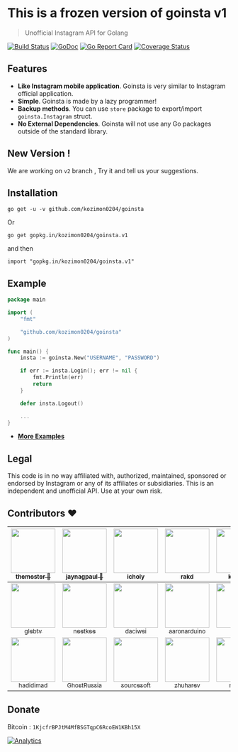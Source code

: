 # This is a frozen version of goinsta v1

> Unofficial Instagram API for Golang

[![Build Status](https://travis-ci.org/kozimon0204/goinsta.svg?branch=master)](https://travis-ci.org/kozimon0204/goinsta) [![GoDoc](https://godoc.org/github.com/kozimon0204/goinsta?status.svg)](https://godoc.org/github.com/kozimon0204/goinsta) [![Go Report Card](https://goreportcard.com/badge/github.com/kozimon0204/goinsta)](https://goreportcard.com/report/github.com/kozimon0204/goinsta) [![Coverage Status](https://coveralls.io/repos/github/kozimon0204/goinsta/badge.svg?branch=master)](https://coveralls.io/github/kozimon0204/goinsta?branch=master)

## Features

- **Like Instagram mobile application**. Goinsta is very similar to Instagram official application.
- **Simple**. Goinsta is made by a lazy programmer!
- **Backup methods**. You can use `store` package to export/import `goinsta.Instagram` struct.
- **No External Dependencies**. Goinsta will not use any Go packages outside of the standard library.

## New Version !

We are working on `v2` branch , Try it and tell us your suggestions.

## Installation

`go get -u -v github.com/kozimon0204/goinsta`

Or

`go get gopkg.in/kozimon0204/goinsta.v1`

and then

`import "gopkg.in/kozimon0204/goinsta.v1"`

## Example

```go
package main

import (
	"fmt"

	"github.com/kozimon0204/goinsta"
)

func main() {
	insta := goinsta.New("USERNAME", "PASSWORD")

	if err := insta.Login(); err != nil {
		fmt.Println(err)
		return
	}

	defer insta.Logout()

	...
}
```

- [**More Examples**](https://github.com/kozimon0204/goinsta/tree/master/_examples)

## Legal

This code is in no way affiliated with, authorized, maintained, sponsored or endorsed by Instagram or any of its affiliates or subsidiaries. This is an independent and unofficial API. Use at your own risk.

## Contributors :heart:

| [<img src="https://avatars2.githubusercontent.com/u/10146748?v=4&s=460" width="100px;"/><br /><sub>themester 💎</sub>](https://github.com/themester) | [<img src="https://avatars1.githubusercontent.com/u/20666846?s=460&v=4" width="100px;"/><br /><sub>jaynagpaul 💎</sub>](https://github.com/jaynagpaul) |     [<img src="https://avatars1.githubusercontent.com/u/943597?v=4&s=460" width="100px;"/><br /><sub>icholy</sub>](https://github.com/icholy)     |         [<img src="https://avatars3.githubusercontent.com/u/377909?v=4&s=460" width="100px;"/><br /><sub>rakd</sub>](https://github.com/rakd)         | [<img src="https://avatars1.githubusercontent.com/u/14817537?v=4&s=460" width="100px;"/><br /><sub>kemics</sub>](https://github.com/kemics) |  [<img src="https://avatars0.githubusercontent.com/u/4770842?v=4&s=460" width="100px;"/><br /><sub>sklinkert</sub>](https://github.com/sklinkert)   | [<img src="https://avatars1.githubusercontent.com/u/3836912?v=4&s=460" width="100px;"/><br /><sub>vitaliikapliuk</sub>](https://github.com/vitaliikapliuk) |
| :--------------------------------------------------------------------------------------------------------------------------------------------------: | :----------------------------------------------------------------------------------------------------------------------------------------------------: | :-----------------------------------------------------------------------------------------------------------------------------------------------: | :---------------------------------------------------------------------------------------------------------------------------------------------------: | :-----------------------------------------------------------------------------------------------------------------------------------------: | :-------------------------------------------------------------------------------------------------------------------------------------------------: | :--------------------------------------------------------------------------------------------------------------------------------------------------------: |
|      [<img src="https://avatars0.githubusercontent.com/u/1041407?v=4&s=460" width="100px;"/><br /><sub>glebtv</sub>](https://github.com/glebtv)      |      [<img src="https://avatars1.githubusercontent.com/u/7801927?v=4&s=460" width="100px;"/><br /><sub>neetkee</sub>](https://github.com/neetkee)      |   [<img src="https://avatars1.githubusercontent.com/u/13871989?v=4&s=460" width="100px;"/><br /><sub>daciwei</sub>](https://github.com/daciwei)   | [<img src="https://avatars0.githubusercontent.com/u/321920?v=4&s=460" width="100px;"/><br /><sub>aaronarduino</sub>](https://github.com/aaronarduino) |    [<img src="https://avatars3.githubusercontent.com/u/437741?v=4&s=460" width="100px;"/><br /><sub>tggo</sub>](https://github.com/tggo)    | [<img src="https://avatars3.githubusercontent.com/u/10453357?v=4&s=460" width="100px;"/><br /><sub>Albina-art</sub>](https://github.com/Albina-art) |     [<img src="https://avatars2.githubusercontent.com/u/7222512?v=4&s=460" width="100px;"/><br /><sub>maniack</sub>](https://github.com/maniack)<br />     |
|  [<img src="https://avatars2.githubusercontent.com/u/18503575?v=4&s=460" width="100px;"/><br /><sub>hadidimad</sub>](https://github.com/hadidimad)   | [<img src="https://avatars0.githubusercontent.com/u/12181586?v=4&s=460" width="100px;"/><br /><sub>GhostRussia</sub>](https://github.com/GhostRussia)  | [<img src="https://avatars3.githubusercontent.com/u/608906?v=4&s=460" width="100px;"/><br /><sub>sourcesoft</sub>](https://github.com/sourcesoft) |    [<img src="https://avatars2.githubusercontent.com/u/10848952?v=4&s=460" width="100px;"/><br /><sub>zhuharev</sub>](https://github.com/zhuharev)    | [<img src="https://avatars0.githubusercontent.com/u/3918844?s=460&v=4" width="100px;"/><br /><sub>nuxdie</sub>](https://github.com/nuxdie)  |  [<img src="https://avatars0.githubusercontent.com/u/1156226?s=460&v=4" width="100px;"/><br /><sub>Seklfreak</sub>](https://github.com/Seklfreak)   |

## Donate

Bitcoin : `1KjcfrBPJtM4MfBSGTqpC6RcoEW1KBh15X`

[![Analytics](https://ga-beacon.appspot.com/UA-107698067-1/readme-page)](https://github.com/igrigorik/ga-beacon)
